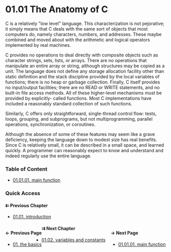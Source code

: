 # 01.01 The Anatomy of C

C is a relatively "low level" language. This characterization is not pejorative;
it simply means that C deals with the same sort of objects that most computers
do, namely characters, numbers, and addresses.
These maybe combined and moved about with the arithmetic and logical operators
implemented by real machines.

C provides no operations to deal directly with composite objects such as
character strings, sets, lists, or arrays. There are no operations that manipulate
an entire array or string, although structures may be copied as a unit. The
language does not define any storage allocation facility other than static
definition and the stack discipline provided by the local variables of functions;
there is no heap or garbage collection. Finally, C itself provides no input/output
facilities; there are no READ or WRITE statements, and no built-in file access
methods. All of these higher-level mechanisms must be provided by explicitly-
called functions. Most C implementations have included a reasonably standard
collection of such functions.

Similarly, C offers only straightforward, single-thread control flow: tests,
loops, grouping, and subprograms, but not multiprogramming, parallel operations,
synchronization, or coroutines.

Although the absence of some of these features may seem like a grave deficiency,
keeping the language down to modest size has real benefits. Since C
is relatively small, it can be described in a small space, and learned quickly.
A programmer can reasonably expect to know and understand and indeed regularly
use the entire language.

### Table of Content

* [01.01.01. main function](./01.main.md)

### Quick Access

#### &#8647; Previous Chapter

* [01.01. introduction](./../../01.the_basics/01.introduction/00.README.md)

<div class="quick_access">
<div class="previous_page" style="float:left">

#### &#8592; Previous Page

* [01. the basics](./../../01.the_basics/00.README.md)

</div>
<div class="next_page" style="float:right">

#### &#8594; Next Page

* [01.01.01. main function](./../../01.the_basics/01.introduction/01.main.md)

</div>
</div>

#### &#8649; Next Chapter

* [01.02. variables and constants](./../../01.the_basics/02.variables_constants/00.README.md)
